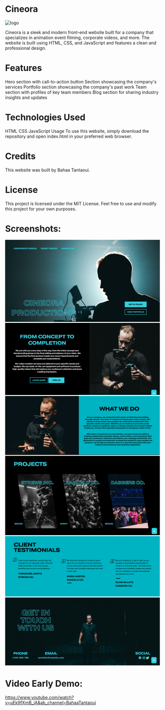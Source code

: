 # Cineora

![logo](/assets/cineora.png.png?raw=true "ss")

Cineora is a sleek and modern front-end website built for a company that specializes in animation event filming, corporate videos, and more. The website is built using HTML, CSS, and JavaScript and features a clean and professional design.

# Features
Hero section with call-to-action button
Section showcasing the company's services
Portfolio section showcasing the company's past work
Team section with profiles of key team members
Blog section for sharing industry insights and updates


# Technologies Used
HTML
CSS
JavaScript
Usage
To use this website, simply download the repository and open index.html in your preferred web browser.

# Credits
This website was built by Bahaa Tantaoui.

# License
This project is licensed under the MIT License. Feel free to use and modify this project for your own purposes.
#  Screenshots:
![Alt text](/screenshots/section-1.png?raw=true "First section")
![Alt text](/screenshots/section-2.png?raw=true "First section")
![Alt text](/screenshots/section-3.png?raw=true "First section")
![Alt text](/screenshots/section-4.png?raw=true "First section")
![Alt text](/screenshots/section-5.png?raw=true "First section")
![Alt text](/screenshots/section-6.png?raw=true "First section")

# Video Early Demo:
https://www.youtube.com/watch?v=uEk9fXmB_iA&ab_channel=BahaaTantaoui


